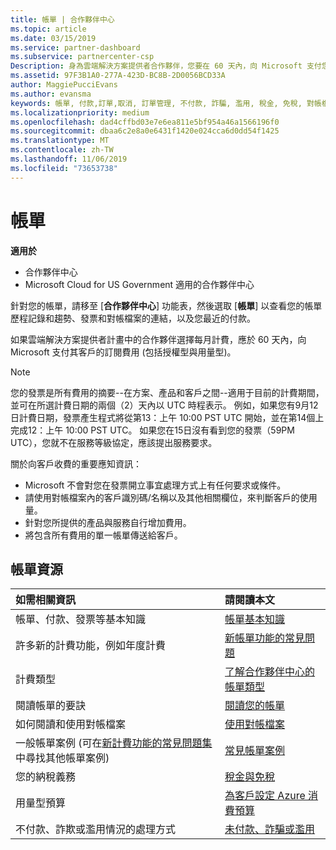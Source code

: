 ```yaml
---
title: 帳單 | 合作夥伴中心
ms.topic: article
ms.date: 03/15/2019
ms.service: partner-dashboard
ms.subservice: partnercenter-csp
Description: 身為雲端解決方案提供者合作夥伴，您要在 60 天內，向 Microsoft 支付您客戶之授權型與用量型訂閱的費用。
ms.assetid: 97F3B1A0-277A-423D-BC8B-2D0056BCD33A
author: MaggiePucciEvans
ms.author: evansma
keywords: 帳單, 付款,訂單,取消, 訂單管理, 不付款, 詐騙, 濫用, 稅金, 免稅, 對帳檔案, 對帳檔案
ms.localizationpriority: medium
ms.openlocfilehash: dad4cffbd03e7e6ea811e5bf954a46a1566196f0
ms.sourcegitcommit: dbaa6c2e8a0e6431f1420e024cca6d0dd54f1425
ms.translationtype: MT
ms.contentlocale: zh-TW
ms.lasthandoff: 11/06/2019
ms.locfileid: "73653738"
---
```

# <a name="billing"></a>帳單

**適用於**

-  合作夥伴中心
-  Microsoft Cloud for US Government 適用的合作夥伴中心
 
 
針對您的帳單，請移至 [**合作夥伴中心**] 功能表，然後選取 [**帳單**] 以查看您的帳單歷程記錄和趨勢、發票和對帳檔案的連結，以及您最近的付款。

如果雲端解決方案提供者計畫中的合作夥伴選擇每月計費，應於 60 天內，向 Microsoft 支付其客戶的訂閱費用 (包括授權型與用量型)。

> [!NOTE]  
> 您的發票是所有費用的摘要--在方案、產品和客戶之間--適用于目前的計費期間，並可在所選計費日期的兩個（2）天內以 UTC 時程表示。 例如，如果您有9月12日計費日期，發票產生程式將從第13：上午 10:00 PST UTC 開始，並在第14個上完成12：上午 10:00 PST UTC。 如果您在15日沒有看到您的發票（59PM UTC），您就不在服務等級協定，應該提出服務要求。 

關於向客戶收費的重要應知資訊：

-   Microsoft 不會對您在發票開立事宜處理方式上有任何要求或條件。
-   請使用對帳檔案內的客戶識別碼/名稱以及其他相關欄位，來判斷客戶的使用量。
-   針對您所提供的產品與服務自行增加費用。
-   將包含所有費用的單一帳單傳送給客戶。

## <a name="billing-resources"></a>帳單資源
|**如需相關資訊**   |**請閱讀本文**    |
|:-----------------------------|:-----------------|
|帳單、付款、發票等基本知識   |[帳單基本知識](billing-basics.md)
|許多新的計費功能，例如年度計費   |[新帳單功能的常見問題](faq-about-new-billing-features.md)|
|計費類型   |[了解合作夥伴中心的帳單類型](billing-different-types.md)   |
|閱讀帳單的要訣   |[閱讀您的帳單](read-your-bill.md)   |
|如何閱讀和使用對帳檔案   |[使用對帳檔案](use-the-reconciliation-files.md)|
|一般帳單案例 (可在[新計費功能的常見問題集](faq-about-new-billing-features.md)中尋找其他帳單案例)|[常見帳單案例](common-billing-scenarios.md)|
|您的納稅義務   | [稅金與免稅](tax-and-tax-exemptions.md)|
|用量型預算    |[為客戶設定 Azure 消費預算](set-an-azure-spending-budget-for-your-customers.md)|
|不付款、詐欺或濫用情況的處理方式   |[未付款、詐騙或濫用](non-payment--fraud--or-misuse.md)|




















